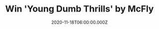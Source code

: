 ---
campaign-uuid: "c-9838300b-4bbf-46e7-b048-f4d176ec7ccf"
type: "Competition"
category: "Music"
date: "2020-11-18T06:00:00.000Z"
end-date: "2020-12-10T23:59:00.000Z"
disable-form: false
is_promoted: true
has_entry_page: true
title: "Win 'Young Dumb Thrills' by McFly"
competition-description: "<p>The boys are back with their first studio album since\
  \ “Above The Noise”. YES, you guessed it... we are talking about McFly and their\
  \ brand new record: 'Young Dumb Thrills'. A 12-track album featuring amazing collaborations\
  \ such as  Rat boy and Mark Hoppus. We are giving away a copy of their album to\
  \ one lucky NME AAA member.</p>\n<p>Click below for a chance to win.</p>\n"
hero-header: "Win 'Young Dumb Thrills' by McFly"
terms-confirmation: "N/A"
banner-img: "https://assets.expresslyapp.com/asset-4bf16014-3332-486f-a0de-50e85cd56eb6.jpg"
logo-left-href: "aaa.nme.com"
logo-left-image: "https://assets.expresslyapp.com/asset-9df6e1b7-161b-4c51-a0aa-283d976e643f.jpg"
logo-left-title: "NME AAA"
bg-image-hero: "https://assets.expresslyapp.com/asset-a85c8282-59cf-4aaa-9821-706bcea71457.jpg"
bg-image-first: "https://assets.expresslyapp.com/asset-ca034a68-2ad2-4026-a8af-d85deda75614.jpg"
section1-content: "<p>McFly are back with “Young Dumb Thrills”, their first studio\
  \ album since “Above The Noise” in 2010. The album features the brand new single\
  \ \"Happiness\" and amazing collaborations such as Rat Boy and Mark Hoppus</p>\n\
  <p>#GalaxyDefenders are you ready? Click below for a chance to win.</p>\n"
entry-title: "Win 'Young Dumb Thrills' by McFly"
entry-content: "<p>Enter the draw to win 'Young Dumb Thrills' by McFly by completing\
  \ the form below before 23:59 on the 10th of December 2020.</p>\n"
has-winner: false
prize-description: "'Young Dumb Thrills' by McFly"
special-conditions: "Multiple entries are allowed up to one every day."
country-restrictions:
- "GB"
---